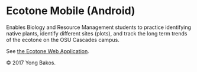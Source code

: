 # Ecotone Mobile (Android)

Enables Biology and Resource Management students to practice identifying native plants, identify different sites (plots), and track the long term trends of the ecotone on the OSU Cascades campus.

See [the Ecotone Web Application](https://github.com/osu-cascades/ecotone-web).

© 2017 Yong Bakos.
